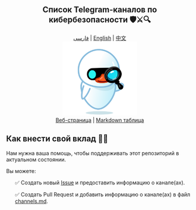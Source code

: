 <div align="center">
  <h2>Список Telegram-каналов по кибербезопасности 🛡️⚔️🔍</h2>
</div>
<div align="center">
  <a href="./README-fa.md">فارسی</a> | 
  <a href="./README-en.md">English</a> | 
  <a href="./README-zh.md">中文</a>
</div>

<div align="center">
  <img src="../src/assets/icon.png" width="200" height="200" alt="Icon">
</div>

<div align="center">
  <a href="https://mehrazino.github.io/tg-cybersec/">Веб-страница</a> |
  <a href="../src/data/channels.md">Markdown таблица</a>
</div>

## Как внести свой вклад 🤝🔄

Нам нужна ваша помощь, чтобы поддерживать этот репозиторий в актуальном состоянии.

Вы можете:

<ul>
  <p>✅ Создать новый <a href="https://github.com/mehrazino/tg-cybersec/issues/new">Issue</a> и предоставить информацию о канале(ах).</p>
  <p>✅ Создать Pull Request и добавить информацию о канале(ах) в файл <a href="./src/data/channels.md">channels.md</a>.</p>
</ul>
